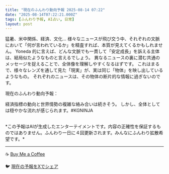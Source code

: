 ```yaml
---
title: "現在のふんわり動向予報 2025-08-14 07:22"
date: "2025-08-14T07:22:21.000Z"
tags: [ふんわり予報, AI占い, 日常]
layout: post
---
```


猛暑、米中関係、経済、文化…  様々なニュースが飛び交う中、それぞれの文脈において「何が言われているか」を精査すれば、本質が見えてくるかもしれません。  Yoneda 的に言えば、どんな文脈でも一貫して「安定成長」を訴える主体は、結局似たようなものと言えるでしょう。  異なるニュースの裏に潜む共通のメッセージを捉えることで、全体像を理解しやすくなるはずです。  これはまるで、様々なレンズを通して見た「現実」が、実は同じ「物体」を映し出しているようなもの。  それぞれのニュースは、その物体の断片的な情報に過ぎないのです。


現在のふんわり動向予報：

経済指標の動向と世界情勢の複雑な絡み合いは続きそう。  しかし、全体としては穏やかな流れが感じられます。#KGNINJA

<br>
*この予報はAIが生成したエンターテイメントです。内容の正確性を保証するものではありません。ふんわり一日に４回更新されます。みんなにふんわり拡散希望です。*

---
☕️ [Buy Me a Coffee](https://www.buymeacoffee.com/kgninja)

🐦 [現在の予報をXでシェア](https://twitter.com/intent/tweet?text=%E7%8F%BE%E5%9C%A8%E3%81%AE%E3%81%B5%E3%82%93%E3%82%8F%E3%82%8A%E4%BA%88%E5%A0%B1%3A%20%E3%80%8C%E7%8C%9B%E6%9A%91%E3%80%81%E7%B1%B3%E4%B8%AD%E9%96%A2%E4%BF%82%E3%80%81%E7%B5%8C%E6%B8%88%E3%80%81%E6%96%87%E5%8C%96%E2%80%A6%20%20%E6%A7%98%E3%80%85%E3%81%AA%E3%83%8B%E3%83%A5%E3%83%BC%E3%82%B9%E3%81%8C%E9%A3%9B%E3%81%B3%E4%BA%A4%E3%81%86%E4%B8%AD%E3%80%81%E3%81%9D%E3%82%8C%E3%81%9E%E3%82%8C%E3%81%AE%E6%96%87%E8%84%88%E3%81%AB%E3%81%8A%E3%81%84%E3%81%A6%E3%80%8C%E4%BD%95%E3%81%8C%E8%A8%80%E3%82%8F%E3%82%8C%E3%81%A6%E3%81%84%E3%82%8B%E3%81%8B%E3%80%8D%E3%82%92%E7%B2%BE%E6%9F%BB%E3%81%99%E3%82%8C%E3%81%B0%E3%80%81%E6%9C%AC%E8%B3%AA%E3%81%8C%E8%A6%8B%E3%81%88%E3%81%A6%E3%81%8F%E3%82%8B%E3%81%8B%E3%82%82%E3%81%97%E3%82%8C%E3%81%BE%E3%81%9B%E3%82%93%E3%80%82%E3%80%8D%23KGNINJA%20%E7%B6%9A%E3%81%8D%E3%81%AF%E3%83%96%E3%83%AD%E3%82%B0%E3%81%A7%EF%BC%81%F0%9F%91%87&url=https%3A%2F%2Fkg-ninja.github.io%2FFunwariyoso%2F)
